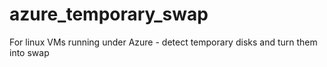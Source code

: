 # azure_temporary_swap
For linux VMs running under Azure - detect temporary disks and turn them into swap
